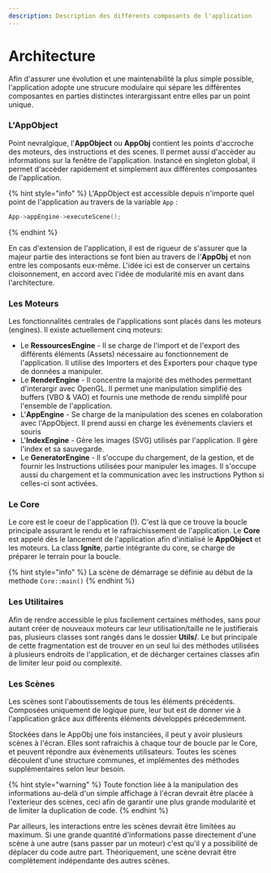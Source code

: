 ```yaml
---
description: Description des différents composants de l'application
---
```


# Architecture

Afin d'assurer une évolution et une maintenabilité la plus simple possible, l'application adopte une strucure modulaire qui sépare les différentes composantes en parties distinctes interargissant entre elles par un point unique.

### L'AppObject

Point nevralgique, l'**AppObject** ou **AppObj** contient les points d'accroche des moteurs, des instructions et des scenes. Il permet aussi d'accèder au informations sur la fenêtre de l'application. Instancé en singleton global, il permet d'accèder rapidement et simplement aux différentes composantes de l'application.

{% hint style="info" %}
L'AppObject est accessible depuis n'importe quel point de l'application au travers de la variable `App` :

```cpp
App->appEngine->executeScene();
```
{% endhint %}

En cas d'extension de l'application, il est de rigueur de s'assurer que la majeur partie des interactions se font bien au travers de l'**AppObj** et non entre les composants eux-même. L'idée ici est de conserver un certains cloisonnement, en accord avec l'idée de modularité mis en avant dans l'architecture.   

### Les Moteurs

Les fonctionnalités centrales de l'applications sont placés dans les moteurs \(engines\). Il existe actuellement cinq moteurs:

* Le **RessourcesEngine** - Il se charge de l'import et de l'export des différents éléments \(Assets\) nécessaire au fonctionnement de l'application. Il utilise des Importers et des Exporters pour chaque type de données a manipuler. 
* Le **RenderEngine** - Il concentre la majorité des méthodes permettant d'interargir avec OpenGL. Il permet une manipulation simplifié des buffers \(VBO & VAO\) et fournis une methode de rendu simplifé pour l'ensemble de l'application.
* L'**AppEngine** - Se charge de la manipulation des scenes en colaboration avec l'AppObject. Il prend aussi en charge les évènements claviers et souris
* L'**IndexEngine** - Gère les images \(SVG\) utilisés par l'application. Il gère l'index et sa sauvegarde.
* Le **GeneratorEngine** - Il s'occupe du chargement, de la gestion, et de fournir les Instructions utilisées pour manipuler les images. Il s'occupe aussi du chargement et la communication avec les instructions Python si celles-ci sont activées. 

### Le Core

Le core est le coeur de l'application \(!\). C'est là que ce trouve la boucle principale assurant le rendu et le rafraichissement de l'application. Le **Core** est appelé dès le lancement de l'application afin d'initialisé le **AppObject** et les moteurs. La class **Ignite**, partie intégrante du core, se charge de préparer le terrain pour la boucle.

{% hint style="info" %}
La scène de démarrage se définie au début de la methode `Core::main()`
{% endhint %}

### Les Utilitaires

Afin de rendre accessible le plus facilement certaines méthodes, sans pour autant créer de nouveaux moteurs car leur utilisation/taille ne le justifierais pas, plusieurs classes sont rangés dans le dossier **Utils/**. Le but principale de cette fragmentation est de trouver en un seul lui des méthodes utilisées à plusieurs endroits de l'application, et de décharger certaines classes afin de limiter leur poid ou complexité.

### Les Scènes

Les scènes sont l'aboutissements de tous les éléments précédents. Composées uniquement de logique pure, leur but est de donner vie à l'application grâce aux différents éléments développés précedemment.

Stockées dans le AppObj une fois instanciées, il peut y avoir plusieurs scènes à l'écran. Elles sont rafraichis à chaque tour de boucle par le Core, et peuvent répondre aux évènements utilisateurs. Toutes les scènes découlent d'une structure communes, et implémentes des méthodes supplémentaires selon leur besoin.

{% hint style="warning" %}
Toute fonction liée à la manipulation des informations au-delà d'un simple affichage à l'écran devrait être placée à l'exterieur des scènes, ceci afin de garantir une plus grande modularité et de limiter la duplication de code.
{% endhint %}

Par ailleurs, les interactions entre les scènes devrait être limitées au maximum. Si une grande quantité d'informations passe directement d'une scène à une autre \(sans passer par un moteur\) c'est qu'il y a possibilité de déplacer du code autre part. Théoriquement, une scène devrait être complètement indépendante des autres scènes.

